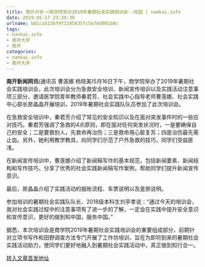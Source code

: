 ```yaml
---
title: 南开大学->商学院举办2019年暑期社会实践培训会--校园 | nankai.info
date: 2019-05-17 23:39:39
urlname: b81ca5136f9f3245835fc5e76d991b8c
tags: 
- nankai.info
- 南开大学
- 南开
categories:
- nankai.info
- 南开大学
---
```



**南开新闻网讯**(通讯员 曹莲娜 杨晓美)5月16日下午，商学院举办了2019年暑期社会实践培训会，此次培训会分为急救安全培训、新闻宣传培训以及实践活动注意事项三部分，邀请医学院青年教师秦君芳、社会实践中心指导老师曹莲娜、社会实践中心部长房晶晶开展培训，2019年暑期社会实践队队员参加了此次培训会。

在急救安全培训中，秦君芳介绍了常见的安全知识以及在面对突发事件时的一些应对技巧。秦君芳强调了急救的4点原则，即在面对任何突发状况时，一是要确保自己的安全；二是要救别人，先救命再治伤；三是救命用心脏复苏；四是治伤最先需止血。另外，她利用教学教具，向同学们示范了户外急救的技巧，同学们受益匪浅。

在新闻宣传培训中，曹莲娜介绍了新闻稿写作的基本规范，包括新闻要素、新闻结构和写作技巧，分享了优秀的社会实践新闻稿写作案例，帮助同学们提升新闻宣传意识。

最后，房晶晶介绍了实践活动的报账流程、车票说明以及差旅说明。

参加培训的暑期社会实践队队长、2018级本科生刘亭孝说：“通过今天的培训会，我对社会实践过程中的注意事项有了进一步的了解，一定会在实践中提升安全意识和宣传意识，更好的做到知中国，服务中国。”

据悉，本次培训会是商学院2019年暑期社会实践培训会的重要组成部分，前期针对立项书写作和田野调查方法专门开展了工作坊培训，旨在为即将到来的暑期社会实践活动助力，使同学们更好地融入到暑期社会实践活动中，真正做到知行合一。





[转入文章首发地址](http://news.nankai.edu.cn/qqxy/system/2019/05/17/000451958.shtml)